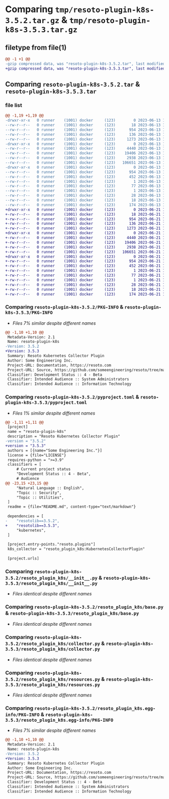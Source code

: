 # Comparing `tmp/resoto-plugin-k8s-3.5.2.tar.gz` & `tmp/resoto-plugin-k8s-3.5.3.tar.gz`

## filetype from file(1)

```diff
@@ -1 +1 @@
-gzip compressed data, was "resoto-plugin-k8s-3.5.2.tar", last modified: Tue Jun 13 13:07:27 2023, max compression
+gzip compressed data, was "resoto-plugin-k8s-3.5.3.tar", last modified: Wed Jun 21 14:27:11 2023, max compression
```

## Comparing `resoto-plugin-k8s-3.5.2.tar` & `resoto-plugin-k8s-3.5.3.tar`

### file list

```diff
@@ -1,19 +1,19 @@
-drwxr-xr-x   0 runner    (1001) docker     (123)        0 2023-06-13 13:07:27.078683 resoto-plugin-k8s-3.5.2/
--rw-r--r--   0 runner    (1001) docker     (123)       18 2023-06-13 13:03:11.000000 resoto-plugin-k8s-3.5.2/MANIFEST.in
--rw-r--r--   0 runner    (1001) docker     (123)      954 2023-06-13 13:07:27.078683 resoto-plugin-k8s-3.5.2/PKG-INFO
--rw-r--r--   0 runner    (1001) docker     (123)      136 2023-06-13 13:03:11.000000 resoto-plugin-k8s-3.5.2/README.md
--rw-r--r--   0 runner    (1001) docker     (123)     1273 2023-06-13 13:03:11.000000 resoto-plugin-k8s-3.5.2/pyproject.toml
-drwxr-xr-x   0 runner    (1001) docker     (123)        0 2023-06-13 13:07:27.078683 resoto-plugin-k8s-3.5.2/resoto_plugin_k8s/
--rw-r--r--   0 runner    (1001) docker     (123)     4440 2023-06-13 13:03:11.000000 resoto-plugin-k8s-3.5.2/resoto_plugin_k8s/__init__.py
--rw-r--r--   0 runner    (1001) docker     (123)    19406 2023-06-13 13:03:11.000000 resoto-plugin-k8s-3.5.2/resoto_plugin_k8s/base.py
--rw-r--r--   0 runner    (1001) docker     (123)     2938 2023-06-13 13:03:11.000000 resoto-plugin-k8s-3.5.2/resoto_plugin_k8s/collector.py
--rw-r--r--   0 runner    (1001) docker     (123)   106651 2023-06-13 13:03:11.000000 resoto-plugin-k8s-3.5.2/resoto_plugin_k8s/resources.py
-drwxr-xr-x   0 runner    (1001) docker     (123)        0 2023-06-13 13:07:27.078683 resoto-plugin-k8s-3.5.2/resoto_plugin_k8s.egg-info/
--rw-r--r--   0 runner    (1001) docker     (123)      954 2023-06-13 13:07:27.000000 resoto-plugin-k8s-3.5.2/resoto_plugin_k8s.egg-info/PKG-INFO
--rw-r--r--   0 runner    (1001) docker     (123)      452 2023-06-13 13:07:27.000000 resoto-plugin-k8s-3.5.2/resoto_plugin_k8s.egg-info/SOURCES.txt
--rw-r--r--   0 runner    (1001) docker     (123)        1 2023-06-13 13:07:27.000000 resoto-plugin-k8s-3.5.2/resoto_plugin_k8s.egg-info/dependency_links.txt
--rw-r--r--   0 runner    (1001) docker     (123)       77 2023-06-13 13:07:27.000000 resoto-plugin-k8s-3.5.2/resoto_plugin_k8s.egg-info/entry_points.txt
--rw-r--r--   0 runner    (1001) docker     (123)        1 2023-06-13 13:04:28.000000 resoto-plugin-k8s-3.5.2/resoto_plugin_k8s.egg-info/not-zip-safe
--rw-r--r--   0 runner    (1001) docker     (123)       28 2023-06-13 13:07:27.000000 resoto-plugin-k8s-3.5.2/resoto_plugin_k8s.egg-info/requires.txt
--rw-r--r--   0 runner    (1001) docker     (123)       18 2023-06-13 13:07:27.000000 resoto-plugin-k8s-3.5.2/resoto_plugin_k8s.egg-info/top_level.txt
--rw-r--r--   0 runner    (1001) docker     (123)      174 2023-06-13 13:07:27.078683 resoto-plugin-k8s-3.5.2/setup.cfg
+drwxr-xr-x   0 runner    (1001) docker     (123)        0 2023-06-21 14:27:11.494304 resoto-plugin-k8s-3.5.3/
+-rw-r--r--   0 runner    (1001) docker     (123)       18 2023-06-21 14:22:16.000000 resoto-plugin-k8s-3.5.3/MANIFEST.in
+-rw-r--r--   0 runner    (1001) docker     (123)      954 2023-06-21 14:27:11.494304 resoto-plugin-k8s-3.5.3/PKG-INFO
+-rw-r--r--   0 runner    (1001) docker     (123)      136 2023-06-21 14:22:16.000000 resoto-plugin-k8s-3.5.3/README.md
+-rw-r--r--   0 runner    (1001) docker     (123)     1273 2023-06-21 14:22:16.000000 resoto-plugin-k8s-3.5.3/pyproject.toml
+drwxr-xr-x   0 runner    (1001) docker     (123)        0 2023-06-21 14:27:11.494304 resoto-plugin-k8s-3.5.3/resoto_plugin_k8s/
+-rw-r--r--   0 runner    (1001) docker     (123)     4440 2023-06-21 14:22:16.000000 resoto-plugin-k8s-3.5.3/resoto_plugin_k8s/__init__.py
+-rw-r--r--   0 runner    (1001) docker     (123)    19406 2023-06-21 14:22:16.000000 resoto-plugin-k8s-3.5.3/resoto_plugin_k8s/base.py
+-rw-r--r--   0 runner    (1001) docker     (123)     2938 2023-06-21 14:22:16.000000 resoto-plugin-k8s-3.5.3/resoto_plugin_k8s/collector.py
+-rw-r--r--   0 runner    (1001) docker     (123)   106651 2023-06-21 14:22:16.000000 resoto-plugin-k8s-3.5.3/resoto_plugin_k8s/resources.py
+drwxr-xr-x   0 runner    (1001) docker     (123)        0 2023-06-21 14:27:11.494304 resoto-plugin-k8s-3.5.3/resoto_plugin_k8s.egg-info/
+-rw-r--r--   0 runner    (1001) docker     (123)      954 2023-06-21 14:27:11.000000 resoto-plugin-k8s-3.5.3/resoto_plugin_k8s.egg-info/PKG-INFO
+-rw-r--r--   0 runner    (1001) docker     (123)      452 2023-06-21 14:27:11.000000 resoto-plugin-k8s-3.5.3/resoto_plugin_k8s.egg-info/SOURCES.txt
+-rw-r--r--   0 runner    (1001) docker     (123)        1 2023-06-21 14:27:11.000000 resoto-plugin-k8s-3.5.3/resoto_plugin_k8s.egg-info/dependency_links.txt
+-rw-r--r--   0 runner    (1001) docker     (123)       77 2023-06-21 14:27:11.000000 resoto-plugin-k8s-3.5.3/resoto_plugin_k8s.egg-info/entry_points.txt
+-rw-r--r--   0 runner    (1001) docker     (123)        1 2023-06-21 14:23:40.000000 resoto-plugin-k8s-3.5.3/resoto_plugin_k8s.egg-info/not-zip-safe
+-rw-r--r--   0 runner    (1001) docker     (123)       28 2023-06-21 14:27:11.000000 resoto-plugin-k8s-3.5.3/resoto_plugin_k8s.egg-info/requires.txt
+-rw-r--r--   0 runner    (1001) docker     (123)       18 2023-06-21 14:27:11.000000 resoto-plugin-k8s-3.5.3/resoto_plugin_k8s.egg-info/top_level.txt
+-rw-r--r--   0 runner    (1001) docker     (123)      174 2023-06-21 14:27:11.494304 resoto-plugin-k8s-3.5.3/setup.cfg
```

### Comparing `resoto-plugin-k8s-3.5.2/PKG-INFO` & `resoto-plugin-k8s-3.5.3/PKG-INFO`

 * *Files 7% similar despite different names*

```diff
@@ -1,10 +1,10 @@
 Metadata-Version: 2.1
 Name: resoto-plugin-k8s
-Version: 3.5.2
+Version: 3.5.3
 Summary: Resoto Kubernetes Collector Plugin
 Author: Some Engineering Inc.
 Project-URL: Documentation, https://resoto.com
 Project-URL: Source, https://github.com/someengineering/resoto/tree/main/plugins/k8s
 Classifier: Development Status :: 4 - Beta
 Classifier: Intended Audience :: System Administrators
 Classifier: Intended Audience :: Information Technology
```

### Comparing `resoto-plugin-k8s-3.5.2/pyproject.toml` & `resoto-plugin-k8s-3.5.3/pyproject.toml`

 * *Files 1% similar despite different names*

```diff
@@ -1,11 +1,11 @@
 [project]
 name = "resoto-plugin-k8s"
 description = "Resoto Kubernetes Collector Plugin"
-version = "3.5.2"
+version = "3.5.3"
 authors = [{name="Some Engineering Inc."}]
 license = {file="LICENSE"}
 requires-python = ">=3.9"
 classifiers = [
     # Current project status
     "Development Status :: 4 - Beta",
     # Audience
@@ -23,15 +23,15 @@
     "Natural Language :: English",
     "Topic :: Security",
     "Topic :: Utilities",
 ]
 readme = {file="README.md", content-type="text/markdown"}
 
 dependencies = [
-    "resotolib==3.5.2",
+    "resotolib==3.5.3",
     "kubernetes",
 ]
 
 [project.entry-points."resoto.plugins"]
 k8s_collector = "resoto_plugin_k8s:KubernetesCollectorPlugin"
 
 [project.urls]
```

### Comparing `resoto-plugin-k8s-3.5.2/resoto_plugin_k8s/__init__.py` & `resoto-plugin-k8s-3.5.3/resoto_plugin_k8s/__init__.py`

 * *Files identical despite different names*

### Comparing `resoto-plugin-k8s-3.5.2/resoto_plugin_k8s/base.py` & `resoto-plugin-k8s-3.5.3/resoto_plugin_k8s/base.py`

 * *Files identical despite different names*

### Comparing `resoto-plugin-k8s-3.5.2/resoto_plugin_k8s/collector.py` & `resoto-plugin-k8s-3.5.3/resoto_plugin_k8s/collector.py`

 * *Files identical despite different names*

### Comparing `resoto-plugin-k8s-3.5.2/resoto_plugin_k8s/resources.py` & `resoto-plugin-k8s-3.5.3/resoto_plugin_k8s/resources.py`

 * *Files identical despite different names*

### Comparing `resoto-plugin-k8s-3.5.2/resoto_plugin_k8s.egg-info/PKG-INFO` & `resoto-plugin-k8s-3.5.3/resoto_plugin_k8s.egg-info/PKG-INFO`

 * *Files 7% similar despite different names*

```diff
@@ -1,10 +1,10 @@
 Metadata-Version: 2.1
 Name: resoto-plugin-k8s
-Version: 3.5.2
+Version: 3.5.3
 Summary: Resoto Kubernetes Collector Plugin
 Author: Some Engineering Inc.
 Project-URL: Documentation, https://resoto.com
 Project-URL: Source, https://github.com/someengineering/resoto/tree/main/plugins/k8s
 Classifier: Development Status :: 4 - Beta
 Classifier: Intended Audience :: System Administrators
 Classifier: Intended Audience :: Information Technology
```

